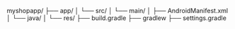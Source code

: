 myshopapp/
├── app/
│   └── src/
│       └── main/
│           ├── AndroidManifest.xml
│           └── java/
│           └── res/
├── build.gradle
├── gradlew
├── settings.gradle
